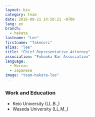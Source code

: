 ```yaml
---
layout: bio
category: team
date: 2016-08-21 14:50:21 -0700
lang: en
branch:
  - hakata
lastname: "Lee"
firstname: "Takenori"
alias: "lee"
title: "Chief Representative Attorney"
association: "Fukuoka Bar Association"
language:
  - Korean
  - Japanese
image: "team-hakata-lee"
---
```


### Work and Education
- Keio University  (LL.B.,)
- Waseda University (LL.M.,)
